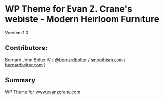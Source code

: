 # WP Theme for Evan Z. Crane's webiste - Modern Heirloom Furniture

Version: 1.0

## Contributors:

Bernard John Bolter IV ( [@bernardbolter](http://twitter.com/bernardbolter) / [smoothism.com](http://www.smoothism.com) / [bernardbolter.com](http://www.bernardbolter.com) )

## Summary

WP Theme for www.evanzcrane.com